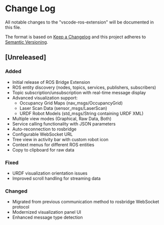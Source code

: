 # Change Log

All notable changes to the "vscode-ros-extension" will be documented in this file.

The format is based on [Keep a Changelog](http://keepachangelog.com/) and this project adheres to [Semantic Versioning](https://semver.org/).

## [Unreleased]

### Added
- Initial release of ROS Bridge Extension
- ROS entity discovery (nodes, topics, services, publishers, subscribers)
- Topic subscription/unsubscription with real-time message display
- Advanced visualization support:
  - Occupancy Grid Maps (nav_msgs/OccupancyGrid)
  - Laser Scan Data (sensor_msgs/LaserScan)
  - URDF Robot Models (std_msgs/String containing URDF XML)
- Multiple view modes (Graphical, Raw Data, Both)
- Service calling functionality with JSON parameters
- Auto-reconnection to rosbridge
- Configurable WebSocket URL
- Tree view in activity bar with custom robot icon
- Context menus for different ROS entities
- Copy to clipboard for raw data

### Fixed
- URDF visualization orientation issues
- Improved scroll handling for streaming data

### Changed
- Migrated from previous communication method to rosbridge WebSocket protocol
- Modernized visualization panel UI
- Enhanced message type detection